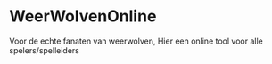 # WeerWolvenOnline
Voor de echte fanaten van weerwolven, Hier een online tool voor alle spelers/spelleiders
